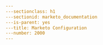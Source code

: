 ```yaml
---
---sectionclass: h1
---sectionid: marketo_documentation
---is-parent: yes
---title: Marketo Configuration
---number: 2000
---
```

